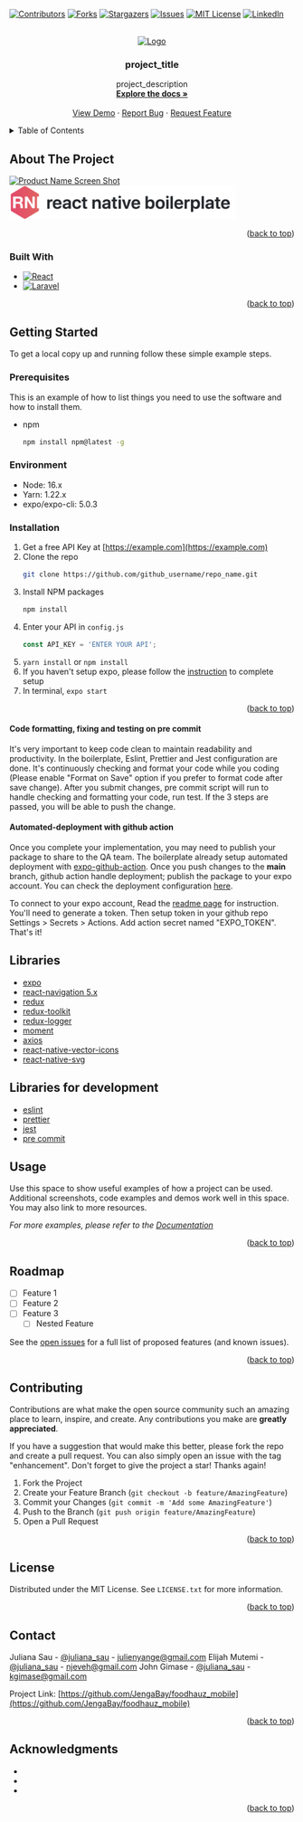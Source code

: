 <a name="readme-top"></a>
[![Contributors][contributors-shield]][contributors-url]
[![Forks][forks-shield]][forks-url]
[![Stargazers][stars-shield]][stars-url]
[![Issues][issues-shield]][issues-url]
[![MIT License][license-shield]][license-url]
[![LinkedIn][linkedin-shield]][linkedin-url]



<!-- PROJECT LOGO -->
<br />
<div align="center">
  <a href="https://github.com/JengaBay/foodhauz_mobile">
    <img src="images/logo.png" alt="Logo" width="80" height="80">
  </a>

<h3 align="center">project_title</h3>

  <p align="center">
    project_description
    <br />
    <a href="https://github.com/JengaBay/foodhauz_mobile"><strong>Explore the docs »</strong></a>
    <br />
    <br />
    <a href="https://github.com/JengaBay/foodhauz_mobile">View Demo</a>
    ·
    <a href="https://github.com/JengaBay/foodhauz_mobile/issues">Report Bug</a>
    ·
    <a href="https://github.com/JengaBay/foodhauz_mobile/issues">Request Feature</a>
  </p>
</div>



<!-- TABLE OF CONTENTS -->
<details>
  <summary>Table of Contents</summary>
  <ol>
    <li>
      <a href="#about-the-project">About The Project</a>
      <ul>
        <li><a href="#built-with">Built With</a></li>
      </ul>
    </li>
    <li>
      <a href="#getting-started">Getting Started</a>
      <ul>
        <li><a href="#prerequisites">Prerequisites</a></li>
        <li><a href="#installation">Installation</a></li>
      </ul>
    </li>
    <li><a href="#usage">Usage</a></li>
    <li><a href="#roadmap">Roadmap</a></li>
    <li><a href="#contributing">Contributing</a></li>
    <li><a href="#license">License</a></li>
    <li><a href="#contact">Contact</a></li>
    <li><a href="#acknowledgments">Acknowledgments</a></li>
  </ol>
</details>



<!-- ABOUT THE PROJECT -->
## About The Project

[![Product Name Screen Shot][product-screenshot]](https://example.com)
<img src='https://github.com/WataruMaeda/react-native-boilerplate/blob/main/__DELELE_ME__/banner.svg' width='400'>

<!-- <img src='https://github.com/WataruMaeda/react-native-boilerplate/blob/main/__DELELE_ME__/demo.gif' width='32%'> -->

<!-- - [Expo link](https://expo.io/@wataru/react-native-boilerplate) -->

<p align="right">(<a href="#readme-top">back to top</a>)</p>

### Built With

* [![React][React.js]][React-url]
* [![Laravel][Laravel.com]][Laravel-url]

<p align="right">(<a href="#readme-top">back to top</a>)</p>



<!-- GETTING STARTED -->
## Getting Started

To get a local copy up and running follow these simple example steps.

### Prerequisites

This is an example of how to list things you need to use the software and how to install them.
* npm
  ```sh
  npm install npm@latest -g
  ```
  
### Environment

- Node: 16.x
- Yarn: 1.22.x
- expo/expo-cli: 5.0.3

### Installation

1. Get a free API Key at [https://example.com](https://example.com)
2. Clone the repo
   ```sh
   git clone https://github.com/github_username/repo_name.git
   ```
3. Install NPM packages
   ```sh
   npm install
   ```
4. Enter your API in `config.js`
   ```js
   const API_KEY = 'ENTER YOUR API';
   ```
3. `yarn install` or `npm install`
4. If you haven't setup expo, please follow the [instruction](https://expo.io/learn) to complete setup
5. In terminal, `expo start`

<p align="right">(<a href="#readme-top">back to top</a>)</p>

#### Code formatting, fixing and testing on pre commit

It's very important to keep code clean to maintain readability and productivity. In the boilerplate, Eslint, Prettier and Jest configuration are done. It's continuously checking and format your code while you coding (Please enable "Format on Save" option if you prefer to format code after save change). After you submit changes, pre commit script will run to handle checking and formatting your code, run test. If the 3 steps are passed, you will be able to push the change.

#### Automated-deployment with github action

Once you complete your implementation, you may need to publish your package to share to the QA team. The boilerplate already setup automated deployment with [expo-github-action](https://github.com/expo/expo-github-action). Once you push changes to the **main** branch, github action handle deployment; publish the package to your expo account. You can check the deployment configuration [here](https://github.com/wataru-maeda/react-native-boilerplate/blob/main/.github/workflows/main.yml). 

To connect to your expo account, Read the [readme page](https://github.com/expo/expo-github-action#configuration-options) for instruction. You'll need to generate a token. Then setup token in your github repo Settings > Secrets > Actions. Add action secret named "EXPO_TOKEN". That's it!

## Libraries

- [expo](https://github.com/expo/expo)
- [react-navigation 5.x](https://github.com/react-navigation/react-navigation)
- [redux](https://github.com/reduxjs/redux)
- [redux-toolkit](https://redux-toolkit.js.org/)
- [redux-logger](https://github.com/LogRocket/redux-logger)
- [moment](https://github.com/moment/moment)
- [axios](https://github.com/axios/axios)
- [react-native-vector-icons](https://github.com/oblador/react-native-vector-icons)
- [react-native-svg](https://github.com/react-native-community/react-native-svg)

## Libraries for development

- [eslint](https://github.com/eslint/eslint)
- [prettier](https://github.com/prettier/prettier)
- [jest](https://jestjs.io/)
- [pre commit](https://github.com/observing/pre-commit)



<!-- USAGE EXAMPLES -->
## Usage

Use this space to show useful examples of how a project can be used. Additional screenshots, code examples and demos work well in this space. You may also link to more resources.

_For more examples, please refer to the [Documentation](https://example.com)_

<p align="right">(<a href="#readme-top">back to top</a>)</p>



<!-- ROADMAP -->
## Roadmap

- [ ] Feature 1
- [ ] Feature 2
- [ ] Feature 3
    - [ ] Nested Feature

See the [open issues](https://github.com/JengaBay/foodhauz_mobile/issues) for a full list of proposed features (and known issues).

<p align="right">(<a href="#readme-top">back to top</a>)</p>



<!-- CONTRIBUTING -->
## Contributing

Contributions are what make the open source community such an amazing place to learn, inspire, and create. Any contributions you make are **greatly appreciated**.

If you have a suggestion that would make this better, please fork the repo and create a pull request. You can also simply open an issue with the tag "enhancement".
Don't forget to give the project a star! Thanks again!

1. Fork the Project
2. Create your Feature Branch (`git checkout -b feature/AmazingFeature`)
3. Commit your Changes (`git commit -m 'Add some AmazingFeature'`)
4. Push to the Branch (`git push origin feature/AmazingFeature`)
5. Open a Pull Request

<p align="right">(<a href="#readme-top">back to top</a>)</p>



<!-- LICENSE -->
## License

Distributed under the MIT License. See `LICENSE.txt` for more information.

<p align="right">(<a href="#readme-top">back to top</a>)</p>



<!-- CONTACT -->
## Contact

Juliana Sau - [@juliana_sau](https://twitter.com/juliana_sau) - julienyange@gmail.com
Elijah Mutemi - [@juliana_sau](https://twitter.com/njeveh) - njeveh@gmail.com
John Gimase - [@juliana_sau](https://github.com/JK11751) - kgimase@gmail.com

Project Link: [https://github.com/JengaBay/foodhauz_mobile](https://github.com/JengaBay/foodhauz_mobile)

<p align="right">(<a href="#readme-top">back to top</a>)</p>



<!-- ACKNOWLEDGMENTS -->
## Acknowledgments

* []()
* []()
* []()

<p align="right">(<a href="#readme-top">back to top</a>)</p>



<!-- MARKDOWN LINKS & IMAGES -->
<!-- https://www.markdownguide.org/basic-syntax/#reference-style-links -->
[contributors-shield]: https://img.shields.io/github/contributors/JengaBay/foodhauz_mobile.svg?style=for-the-badge
[contributors-url]: https://github.com/JengaBay/foodhauz_mobile/graphs/contributors
[forks-shield]: https://img.shields.io/github/forks/JengaBay/foodhauz_mobile.svg?style=for-the-badge
[forks-url]: https://github.com/JengaBay/foodhauz_mobile/network/members
[stars-shield]: https://img.shields.io/github/stars/JengaBay/foodhauz_mobile.svg?style=for-the-badge
[stars-url]: https://github.com/JengaBay/foodhauz_mobile/stargazers
[issues-shield]: https://img.shields.io/github/issues/JengaBay/foodhauz_mobile.svg?style=for-the-badge
[issues-url]: https://github.com/JengaBay/foodhauz_mobile/issues
[license-shield]: https://img.shields.io/github/license/JengaBay/foodhauz_mobile.svg?style=for-the-badge
[license-url]: https://github.com/JengaBay/foodhauz_mobile/blob/master/LICENSE.txt
[linkedin-shield]: https://img.shields.io/badge/-LinkedIn-black.svg?style=for-the-badge&logo=linkedin&colorB=555
[linkedin-url]: https://linkedin.com/in/juliana-sau
[product-screenshot]: images/screenshot.png
[React.js]: https://img.shields.io/badge/React-20232A?style=for-the-badge&logo=react&logoColor=61DAFB
[React-url]: https://reactjs.org/
[Laravel.com]: https://img.shields.io/badge/Laravel-FF2D20?style=for-the-badge&logo=laravel&logoColor=white
[Laravel-url]: https://laravel.com
